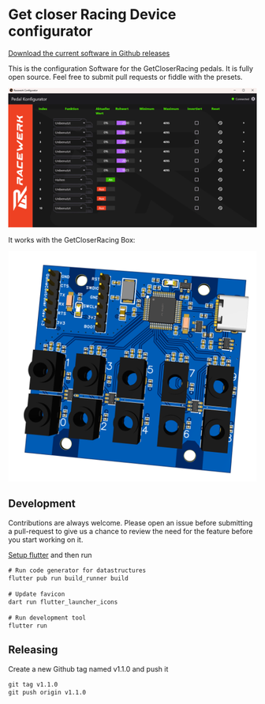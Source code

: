 # Get closer Racing Device configurator

[Download the current software in Github releases](https://github.com/TobiasJacob/gcrdeviceconfigurator/releases)

This is the configuration Software for the GetCloserRacing pedals. It is fully open source. Feel free to submit pull requests or fiddle with the presets.

![Demo](docs/Demo.png)

It works with the GetCloserRacing Box:

![Demo](docs/GameController.png)

## Development

Contributions are always welcome. Please open an issue before submitting a pull-request to give us a chance to review the need for the feature before you start working on it.

[Setup flutter](https://docs.flutter.dev/get-started/install/windows) and then run

```console
# Run code generator for datastructures
flutter pub run build_runner build

# Update favicon
dart run flutter_launcher_icons

# Run development tool
flutter run
```

## Releasing

Create a new Github tag named v1.1.0 and push it

```console
git tag v1.1.0
git push origin v1.1.0
```

